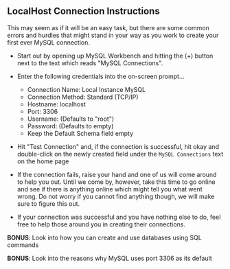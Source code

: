 ## LocalHost Connection Instructions

This may seem as if it will be an easy task, but there are some common errors and hurdles that might stand in your way as you work to create your first ever MySQL connection.

- Start out by opening up MySQL Workbench and hitting the (+) button next to the text which reads "MySQL Connections".

- Enter the following credentials into the on-screen prompt...
  - Connection Name: Local Instance MySQL
  - Connection Method: Standard (TCP/IP)
  - Hostname: localhost
  - Port: 3306
  - Username: <Your MySQL Username> (Defaults to "root")
  - Password: <Your MySQL Password> (Defaults to empty)
  - Keep the Default Schema field empty
- Hit "Test Connection" and, if the connection is successful, hit okay and double-click on the newly created field under the `MySQL Connections` text on the home page

- If the connection fails, raise your hand and one of us will come around to help you out. Until we come by, however, take this time to go online and see if there is anything online which might tell you what went wrong. Do not worry if you cannot find anything though, we will make sure to figure this out.
- If your connection was successful and you have nothing else to do, feel free to help those around you in creating their connections.

**BONUS**: Look into how you can create and use databases using SQL commands

**BONUS**: Look into the reasons why MySQL uses port 3306 as its default
